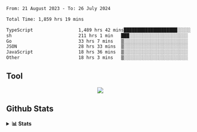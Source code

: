 <!--START_SECTION:waka-->

```txt
From: 21 August 2023 - To: 26 July 2024

Total Time: 1,859 hrs 19 mins

TypeScript                 1,489 hrs 42 mins████████████████████░░░░░   80.12 %
sh                         211 hrs 1 min   ███░░░░░░░░░░░░░░░░░░░░░░   11.35 %
Go                         33 hrs 7 mins   ▒░░░░░░░░░░░░░░░░░░░░░░░░   01.78 %
JSON                       28 hrs 33 mins  ▒░░░░░░░░░░░░░░░░░░░░░░░░   01.54 %
JavaScript                 18 hrs 36 mins  ▒░░░░░░░░░░░░░░░░░░░░░░░░   01.00 %
Other                      18 hrs 3 mins   ▒░░░░░░░░░░░░░░░░░░░░░░░░   00.97 %
```

<!--END_SECTION:waka-->

## Tool
<p align="center">
  <a href="https://github.com/chaninlaw">
    <img src="https://skillicons.dev/icons?i=js,typescript,express,nodejs,react,next,postgres,mongodb,html,css,styledcomponents,tailwind,materialui,figma,git,github&perline=8" />
  </a>
</p>

## Github Stats
<details close>
  <summary><b>📊 Stats</b></summary>
  <div align = "center">
    
<picture>
  <source
    srcset="https://github-readme-stats.vercel.app/api?username=chaninlaw&show_icons=true&theme=dark"
    media="(prefers-color-scheme: dark)"
  />
  <source
    srcset="https://github-readme-stats.vercel.app/api?username=chaninlaw&show_icons=true"
    media="(prefers-color-scheme: light), (prefers-color-scheme: no-preference)"
  />
  <img src="https://github-readme-stats.vercel.app/api?username=chaninlaw&show_icons=true" />
</picture>
    
<picture>
  <source
    srcset="https://github-readme-stats.vercel.app/api/top-langs/?username=chaninlaw&layout=donut&theme=dark"
    media="(prefers-color-scheme: dark)"
  />
  <source
    srcset="https://github-readme-stats.vercel.app/api/top-langs/?username=chaninlaw&layout=donut"
    media="(prefers-color-scheme: light), (prefers-color-scheme: no-preference)"
  />
  <img src="https://github-readme-stats.vercel.app/api/top-langs/?username=chaninlaw&layout=donut" />
</picture>
    
  </div>
  
</details>

